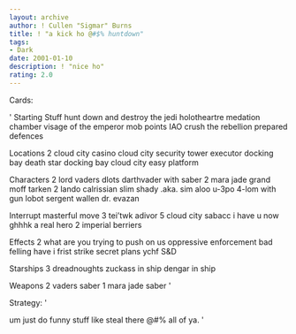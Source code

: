 ```yaml
---
layout: archive
author: ! Cullen "Sigmar" Burns
title: ! "a kick ho @#$% huntdown"
tags:
- Dark
date: 2001-01-10
description: ! "nice ho"
rating: 2.0
---
```

Cards: 

'
Starting Stuff
hunt down and destroy the jedi
holotheartre
medation chamber
visage of the emperor
mob points
IAO
crush the rebellion
prepared defences

Locations
2 cloud city casino
cloud city security tower
executor docking bay
death star docking bay
cloud city easy platform

Characters
2 lord vaders
dlots
darthvader with saber
2 mara jade
grand moff tarken
2 lando calrissian
slim shady .aka. sim aloo
u-3po
4-lom with gun
lobot
sergent wallen
dr. evazan

Interrupt
masterful move
3 tei’twk adivor
5 cloud city sabacc
i have u now
ghhhk
a real hero
2 imperial berriers

Effects
2 what are you trying to push on us
oppressive enforcement
bad felling have i
frist strike
secret plans
ychf
S&D

Starships
3 dreadnoughts
zuckass in ship
dengar in ship

Weapons
2 vaders saber
1 mara jade saber
'

Strategy: '

um just do funny stuff like steal there @#$% with sabacc. im sure most people on deck deck know what to so so @#$% all of ya. '